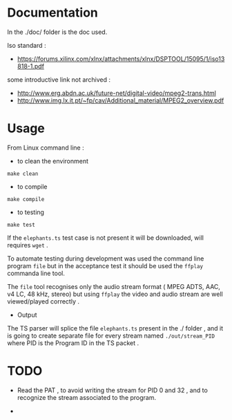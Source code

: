 
# Documentation

In the ./doc/ folder is the doc used.

Iso standard :

* https://forums.xilinx.com/xlnx/attachments/xlnx/DSPTOOL/15095/1/iso13818-1.pdf

some introductive link not archived :

* http://www.erg.abdn.ac.uk/future-net/digital-video/mpeg2-trans.html
* http://www.img.lx.it.pt/~fp/cav/Additional_material/MPEG2_overview.pdf


# Usage

From Linux command line :


* to clean the environment

``` make clean ```

* to compile

``` make compile ```

* to testing 

``` make test ```

If the ```elephants.ts``` test case is not present it will be downloaded, will requires ```wget``` .

To automate testing during development was used the command line program ```file``` but in the acceptance test it should be used the ```ffplay``` commanda line tool.

The ```file``` tool recognises only the audio stream format ( MPEG ADTS, AAC, v4 LC, 48 kHz, stereo) but using ```ffplay``` the video and audio stream are well viewed/played correctly .

* Output

The TS parser will splice the file ```elephants.ts``` present in the ./ folder , and it is going to create separate file for every stream named ```./out/stream_PID ``` where PID is the Program ID in the TS packet .



# TODO 

* Read the PAT , to avoid writing the stream for PID 0 and 32 , and to recognize the stream associated to the program.

* 






 
